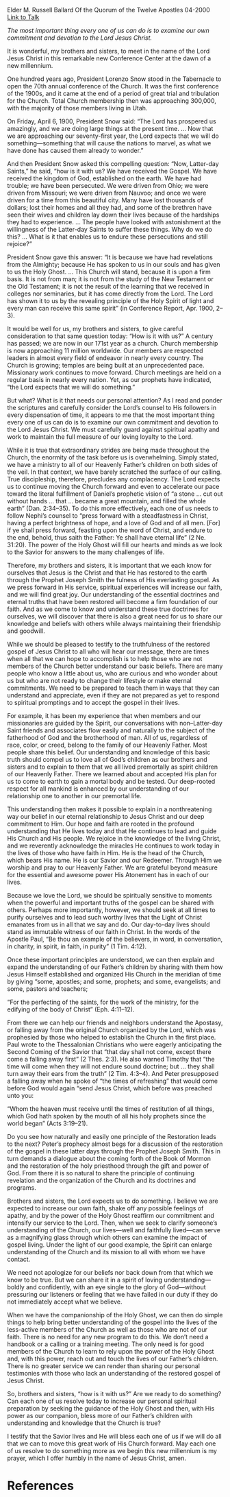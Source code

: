 Elder M. Russell Ballard
Of the Quorum of the Twelve Apostles
04-2000
[Link to Talk](https://www.churchofjesuschrist.org/study/general-conference/2000/04/how-is-it-with-us?lang=eng)

_The most important thing every one of us can do is to examine our own commitment and devotion to the Lord Jesus Christ._

It is wonderful, my brothers and sisters, to meet in the name of the Lord Jesus Christ in this remarkable new Conference Center at the dawn of a new millennium.

One hundred years ago, President Lorenzo Snow stood in the Tabernacle to open the 70th annual conference of the Church. It was the first conference of the 1900s, and it came at the end of a period of great trial and tribulation for the Church. Total Church membership then was approaching 300,000, with the majority of those members living in Utah.

On Friday, April 6, 1900, President Snow said: “The Lord has prospered us amazingly, and we are doing large things at the present time. … Now that we are approaching our seventy-first year, the Lord expects that we will do something—something that will cause the nations to marvel, as what we have done has caused them already to wonder.”

And then President Snow asked this compelling question: “Now, Latter-day Saints,” he said, “how is it with us? We have received the Gospel. We have received the kingdom of God, established on the earth. We have had trouble; we have been persecuted. We were driven from Ohio; we were driven from Missouri; we were driven from Nauvoo; and once we were driven for a time from this beautiful city. Many have lost thousands of dollars; lost their homes and all they had, and some of the brethren have seen their wives and children lay down their lives because of the hardships they had to experience. … The people have looked with astonishment at the willingness of the Latter-day Saints to suffer these things. Why do we do this? … What is it that enables us to endure these persecutions and still rejoice?”

President Snow gave this answer: “It is because we have had revelations from the Almighty; because He has spoken to us in our souls and has given to us the Holy Ghost. … This Church will stand, because it is upon a firm basis. It is not from man; it is not from the study of the New Testament or the Old Testament; it is not the result of the learning that we received in colleges nor seminaries, but it has come directly from the Lord. The Lord has shown it to us by the revealing principle of the Holy Spirit of light and every man can receive this same spirit” (in Conference Report, Apr. 1900, 2–3).

It would be well for us, my brothers and sisters, to give careful consideration to that same question today: “How is it with us?” A century has passed; we are now in our 171st year as a church. Church membership is now approaching 11 million worldwide. Our members are respected leaders in almost every field of endeavor in nearly every country. The Church is growing; temples are being built at an unprecedented pace. Missionary work continues to move forward. Church meetings are held on a regular basis in nearly every nation. Yet, as our prophets have indicated, “the Lord expects that we will do something.”

But what? What is it that needs our personal attention? As I read and ponder the scriptures and carefully consider the Lord’s counsel to His followers in every dispensation of time, it appears to me that the most important thing every one of us can do is to examine our own commitment and devotion to the Lord Jesus Christ. We must carefully guard against spiritual apathy and work to maintain the full measure of our loving loyalty to the Lord.

While it is true that extraordinary strides are being made throughout the Church, the enormity of the task before us is overwhelming. Simply stated, we have a ministry to all of our Heavenly Father’s children on both sides of the veil. In that context, we have barely scratched the surface of our calling. True discipleship, therefore, precludes any complacency. The Lord expects us to continue moving the Church forward and even to accelerate our pace toward the literal fulfillment of Daniel’s prophetic vision of “a stone … cut out without hands … that … became a great mountain, and filled the whole earth” (Dan. 2:34–35). To do this more effectively, each one of us needs to follow Nephi’s counsel to “press forward with a steadfastness in Christ, having a perfect brightness of hope, and a love of God and of all men. [For] if ye shall press forward, feasting upon the word of Christ, and endure to the end, behold, thus saith the Father: Ye shall have eternal life” (2 Ne. 31:20). The power of the Holy Ghost will fill our hearts and minds as we look to the Savior for answers to the many challenges of life.

Therefore, my brothers and sisters, it is important that we each know for ourselves that Jesus is the Christ and that He has restored to the earth through the Prophet Joseph Smith the fulness of His everlasting gospel. As we press forward in His service, spiritual experiences will increase our faith, and we will find great joy. Our understanding of the essential doctrines and eternal truths that have been restored will become a firm foundation of our faith. And as we come to know and understand these true doctrines for ourselves, we will discover that there is also a great need for us to share our knowledge and beliefs with others while always maintaining their friendship and goodwill.

While we should be pleased to testify to the truthfulness of the restored gospel of Jesus Christ to all who will hear our message, there are times when all that we can hope to accomplish is to help those who are not members of the Church better understand our basic beliefs. There are many people who know a little about us, who are curious and who wonder about us but who are not ready to change their lifestyle or make eternal commitments. We need to be prepared to teach them in ways that they can understand and appreciate, even if they are not prepared as yet to respond to spiritual promptings and to accept the gospel in their lives.

For example, it has been my experience that when members and our missionaries are guided by the Spirit, our conversations with non–Latter-day Saint friends and associates flow easily and naturally to the subject of the fatherhood of God and the brotherhood of man. All of us, regardless of race, color, or creed, belong to the family of our Heavenly Father. Most people share this belief. Our understanding and knowledge of this basic truth should compel us to love all of God’s children as our brothers and sisters and to explain to them that we all lived premortally as spirit children of our Heavenly Father. There we learned about and accepted His plan for us to come to earth to gain a mortal body and be tested. Our deep-rooted respect for all mankind is enhanced by our understanding of our relationship one to another in our premortal life.

This understanding then makes it possible to explain in a nonthreatening way our belief in our eternal relationship to Jesus Christ and our deep commitment to Him. Our hope and faith are rooted in the profound understanding that He lives today and that He continues to lead and guide His Church and His people. We rejoice in the knowledge of the living Christ, and we reverently acknowledge the miracles He continues to work today in the lives of those who have faith in Him. He is the head of the Church, which bears His name. He is our Savior and our Redeemer. Through Him we worship and pray to our Heavenly Father. We are grateful beyond measure for the essential and awesome power His Atonement has in each of our lives.

Because we love the Lord, we should be spiritually sensitive to moments when the powerful and important truths of the gospel can be shared with others. Perhaps more importantly, however, we should seek at all times to purify ourselves and to lead such worthy lives that the Light of Christ emanates from us in all that we say and do. Our day-to-day lives should stand as immutable witness of our faith in Christ. In the words of the Apostle Paul, “Be thou an example of the believers, in word, in conversation, in charity, in spirit, in faith, in purity” (1 Tim. 4:12).

Once these important principles are understood, we can then explain and expand the understanding of our Father’s children by sharing with them how Jesus Himself established and organized His Church in the meridian of time by giving “some, apostles; and some, prophets; and some, evangelists; and some, pastors and teachers;

“For the perfecting of the saints, for the work of the ministry, for the edifying of the body of Christ” (Eph. 4:11–12).

From there we can help our friends and neighbors understand the Apostasy, or falling away from the original Church organized by the Lord, which was prophesied by those who helped to establish the Church in the first place. Paul wrote to the Thessalonian Christians who were eagerly anticipating the Second Coming of the Savior that “that day shall not come, except there come a falling away first” (2 Thes. 2:3). He also warned Timothy that “the time will come when they will not endure sound doctrine; but … they shall turn away their ears from the truth” (2 Tim. 4:3–4). And Peter presupposed a falling away when he spoke of “the times of refreshing” that would come before God would again “send Jesus Christ, which before was preached unto you:

“Whom the heaven must receive until the times of restitution of all things, which God hath spoken by the mouth of all his holy prophets since the world began” (Acts 3:19–21).

Do you see how naturally and easily one principle of the Restoration leads to the next? Peter’s prophecy almost begs for a discussion of the restoration of the gospel in these latter days through the Prophet Joseph Smith. This in turn demands a dialogue about the coming forth of the Book of Mormon and the restoration of the holy priesthood through the gift and power of God. From there it is so natural to share the principle of continuing revelation and the organization of the Church and its doctrines and programs.

Brothers and sisters, the Lord expects us to do something. I believe we are expected to increase our own faith, shake off any possible feelings of apathy, and by the power of the Holy Ghost reaffirm our commitment and intensify our service to the Lord. Then, when we seek to clarify someone’s understanding of the Church, our lives—well and faithfully lived—can serve as a magnifying glass through which others can examine the impact of gospel living. Under the light of our good example, the Spirit can enlarge understanding of the Church and its mission to all with whom we have contact.

We need not apologize for our beliefs nor back down from that which we know to be true. But we can share it in a spirit of loving understanding—boldly and confidently, with an eye single to the glory of God—without pressuring our listeners or feeling that we have failed in our duty if they do not immediately accept what we believe.

When we have the companionship of the Holy Ghost, we can then do simple things to help bring better understanding of the gospel into the lives of the less-active members of the Church as well as those who are not of our faith. There is no need for any new program to do this. We don’t need a handbook or a calling or a training meeting. The only need is for good members of the Church to learn to rely upon the power of the Holy Ghost and, with this power, reach out and touch the lives of our Father’s children. There is no greater service we can render than sharing our personal testimonies with those who lack an understanding of the restored gospel of Jesus Christ.

So, brothers and sisters, “how is it with us?” Are we ready to do something? Can each one of us resolve today to increase our personal spiritual preparation by seeking the guidance of the Holy Ghost and then, with His power as our companion, bless more of our Father’s children with understanding and knowledge that the Church is true?

I testify that the Savior lives and He will bless each one of us if we will do all that we can to move this great work of His Church forward. May each one of us resolve to do something more as we begin this new millennium is my prayer, which I offer humbly in the name of Jesus Christ, amen.

# References

